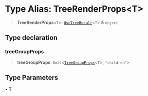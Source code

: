 # Type Alias: TreeRenderProps\<T\>

> **TreeRenderProps**\<`T`\>: [`UseTreeResult`](UseTreeResult.md)\<`T`\> & `object`

## Type declaration

### treeGroupProps

> **treeGroupProps**: `Omit`\<[`TreeGroupProps`](TreeGroupProps.md)\<`T`\>, `"children"`\>

## Type Parameters

• **T**
